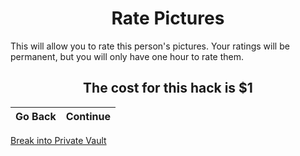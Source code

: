 <h1 align="center"> Rate Pictures </h1>
  <p><p></p></p>
  
This will allow you to rate this person's pictures. Your ratings will be permanent, but you will only have one hour to rate them.  <p></p><p></p>
  
 <h2 align="center"> The cost for this hack is $1</h2>
 <p></p>
 
Go Back | Continue
------------ | -------------


[Break into Private Vault](Index.md)
